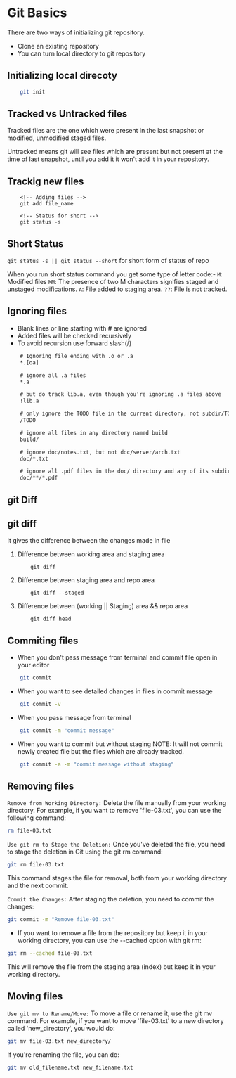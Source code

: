 # Git Basics

There are two ways of initializing git repository.

- Clone an existing repository
- You can turn local directory to git repository

## Initializing local direcoty

```bash
    git init
```

## Tracked vs Untracked files

Tracked files are the one which were present in the last snapshot or modified, unmodified staged files.

Untracked means git will see files which are present but not present at the time of last snapshot, until you add it it won't add it in your repository.

## Trackig new files

```git
    <!-- Adding files -->
    git add file_name

    <!-- Status for short -->
    git status -s
```

## Short Status

`git status -s || git status --short` for short form of status of repo

When you run short status command you get some type of letter code:-
`M`: Modified files
`MM`: The presence of two M characters signifies staged and unstaged modifications.
`A`: File added to staging area.
`??`: File is not tracked.

## Ignoring files

- Blank lines or line starting with # are ignored
- Added files will be checked recursively
- To avoid recursion use forward slash(/)

```txt
    # Ignoring file ending with .o or .a
    *.[oa]

    # ignore all .a files
    *.a

    # but do track lib.a, even though you're ignoring .a files above
    !lib.a

    # only ignore the TODO file in the current directory, not subdir/TODO
    /TODO

    # ignore all files in any directory named build
    build/

    # ignore doc/notes.txt, but not doc/server/arch.txt
    doc/*.txt

    # ignore all .pdf files in the doc/ directory and any of its subdirectories
    doc/**/*.pdf
```

## git Diff

## git diff

It gives the difference between the changes made in file

1. Difference between working area and staging area

   ```git
       git diff
   ```

2. Difference between staging area and repo area

   ```git
       git diff --staged
   ```

3. Difference between (working || Staging) area && repo area

   ```git
       git diff head
   ```

## Commiting files

- When you don't pass message from terminal and commit file open in your editor

```bash
    git commit
```

- When you want to see detailed changes in files in commit message

```bash
    git commit -v
```

- When you pass message from terminal

```bash
    git commit -m "commit message"
```

- When you want to commit but without staging
  NOTE: It will not commit newly created file but the files which are already tracked.

```bash
    git commit -a -m "commit message without staging"
```

## Removing files

`Remove from Working Directory:`
Delete the file manually from your working directory. For example, if you want to remove 'file-03.txt', you can use the following command:

```bash
rm file-03.txt
```

`Use git rm to Stage the Deletion:`
Once you've deleted the file, you need to stage the deletion in Git using the git rm command:

```bash
git rm file-03.txt
```

This command stages the file for removal, both from your working directory and the next commit.

`Commit the Changes:`
After staging the deletion, you need to commit the changes:

```bash
git commit -m "Remove file-03.txt"
```

- If you want to remove a file from the repository but keep it in your working directory, you can use the --cached option with git rm:

```bash
git rm --cached file-03.txt
```

This will remove the file from the staging area (index) but keep it in your working directory.

## Moving files

`Use git mv to Rename/Move:`
To move a file or rename it, use the git mv command. For example, if you want to move 'file-03.txt' to a new directory called 'new_directory', you would do:

```bash
git mv file-03.txt new_directory/
```

If you're renaming the file, you can do:

```bash
git mv old_filename.txt new_filename.txt
```
